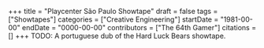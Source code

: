 +++
title = "Playcenter São Paulo Showtape"
draft = false
tags = ["Showtapes"]
categories = ["Creative Engineering"]
startDate = "1981-00-00"
endDate = "0000-00-00"
contributors = ["The 64th Gamer"]
citations = []
+++
TODO:
A portuguese dub of the Hard Luck Bears showtape.
